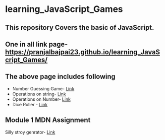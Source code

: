# learning_JavaScript_Games

## This repository Covers the basic of JavaScript.

## One in all link page- https://pranjalbajpai23.github.io/learning_JavaScript_Games/

## The above page includes following 
- Number Guessing Game- [Link](guessTheNumber.html)
- Operations on string- [Link](string.html)
- Operations on Number- [Link](number.html)
- Dice Roller - [Link](Dicee%20Challenge%20-%20Starting%20Files/dicee.html)

## Module 1 MDN Assignment 
Silly stroy genrator- [Link](sillyStoryGenrator.html)

